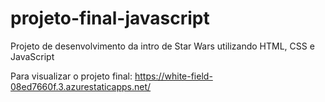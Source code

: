 # projeto-final-javascript

Projeto de desenvolvimento da intro de Star Wars utilizando HTML, CSS e JavaScript

Para visualizar o projeto final: https://white-field-08ed7660f.3.azurestaticapps.net/
